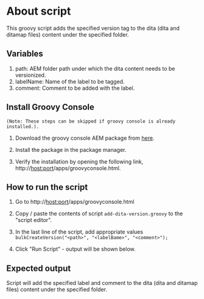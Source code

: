 # About script

This groovy script adds the specified version tag to the dita (dita and ditamap files) content under the specified folder. 

## Variables

1. path: AEM folder path under which the dita content needs to be versionized.
2. labelName: Name of the label to be tagged.
3. comment: Comment to be added with the label.

## Install Groovy Console 
`(Note: These steps can be skipped if groovy console is already installed.).`
1. Download the groovy console AEM package from [here](https://github.com/icfnext/aem-groovy-console/releases/download/15.1.0/aem-groovy-console-15.1.0.zip).

2. Install the package in the package manager.

3. Verify the installation by opening the following link, http://<host:port>/apps/groovyconsole.html.

## How to run the script
1. Go to http://<host:port>/apps/groovyconsole.html

2. Copy / paste the contents of script `add-dita-version.groovy` to the "script editor".

3. In the last line of the script, add appropriate values<br>
`bulkCreateVersion("<path>", "<labelBame>", "<comment>");`

4. Click "Run Script" - output will be shown below.

## Expected output
Script will add the specified label and comment to the dita (dita and ditamap files) content under the specified folder.
